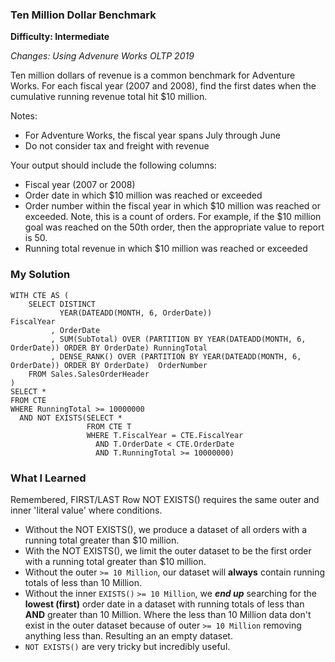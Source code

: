 ### Ten Million Dollar Benchmark

 **Difficulty: Intermediate**

*Changes: Using Advenure Works OLTP 2019*

Ten million dollars of revenue is a common benchmark for Adventure Works. For each fiscal year (2007 and 2008), find the first dates when the cumulative running revenue total hit $10 million.

Notes:
* For Adventure Works, the fiscal year spans July through June
* Do not consider tax and freight with revenue

Your output should include the following columns:
* Fiscal year (2007 or 2008)
* Order date in which $10 million was reached or exceeded
* Order number within the fiscal year in which $10 million was reached or exceeded. Note, this is a count of orders. For example, if the $10 million goal was reached on the 50th order, then the appropriate value to report is 50.
* Running total revenue in which $10 million was reached or exceeded

### My Solution

```
WITH CTE AS (
    SELECT DISTINCT
           YEAR(DATEADD(MONTH, 6, OrderDate))                                                      FiscalYear
         , OrderDate
         , SUM(SubTotal) OVER (PARTITION BY YEAR(DATEADD(MONTH, 6, OrderDate)) ORDER BY OrderDate) RunningTotal
         , DENSE_RANK() OVER (PARTITION BY YEAR(DATEADD(MONTH, 6, OrderDate)) ORDER BY OrderDate)  OrderNumber
    FROM Sales.SalesOrderHeader
)
SELECT *
FROM CTE
WHERE RunningTotal >= 10000000
  AND NOT EXISTS(SELECT *
                 FROM CTE T
                 WHERE T.FiscalYear = CTE.FiscalYear
                   AND T.OrderDate < CTE.OrderDate
                   AND T.RunningTotal >= 10000000)
```

### What I Learned
Remembered, FIRST/LAST Row NOT EXISTS() requires the same outer and inner 'literal value' where conditions.

* Without the NOT EXISTS(), we produce a dataset of all orders with a running total greater than $10 million.
* With the NOT EXISTS(), we limit the outer dataset to be the first order with a running total greater than $10 million.
* Without the outer `>= 10 Million`, our dataset will **always** contain running totals of less than 10 Million.
* Without the inner `EXISTS()` `>= 10 Million`, we ***end up*** searching for the **lowest (first)** order date in a dataset with running totals of less than **AND** greater than 10 Million. Where the less than 10 Million data don't exist in the outer dataset because of outer `>= 10 Million` removing anything less than. Resulting an an empty dataset.
* `NOT EXISTS()` are very tricky but incredibly useful.
